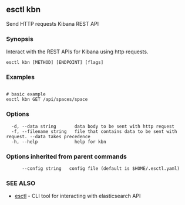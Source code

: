 ## esctl kbn

Send HTTP requests Kibana REST API

### Synopsis

Interact with the REST APIs for Kibana using http requests.

```
esctl kbn [METHOD] [ENDPOINT] [flags]
```

### Examples

```

# basic example
esctl kbn GET /api/spaces/space

```

### Options

```
  -d, --data string       data body to be sent with http request
  -f, --filename string   file that contains data to be sent with request. --data takes precedence
  -h, --help              help for kbn
```

### Options inherited from parent commands

```
      --config string   config file (default is $HOME/.esctl.yaml)
```

### SEE ALSO

* [esctl](esctl.md)	 - CLI tool for interacting with elasticsearch API

